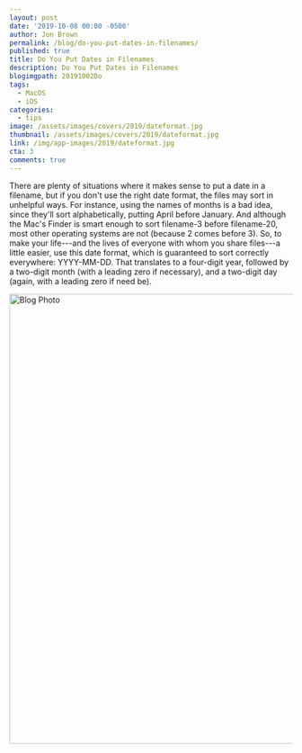 ```yaml
---
layout: post
date: '2019-10-08 00:00 -0500'
author: Jon Brown
permalink: /blog/do-you-put-dates-in-filenames/
published: true
title: Do You Put Dates in Filenames
description: Do You Put Dates in Filenames
blogimgpath: 20191002Do
tags:
  - MacOS
  - iOS
categories:
  - tips
image: /assets/images/covers/2019/dateformat.jpg
thumbnail: /assets/images/covers/2019/dateformat.jpg
link: /img/app-images/2019/dateformat.jpg
cta: 3
comments: true
---
```

There are plenty of situations where it makes sense to put a date in a
filename, but if you don't use the right date format, the files may sort
in unhelpful ways. For instance, using the names of months is a bad
idea, since they'll sort alphabetically, putting April before January.
And although the Mac's Finder is smart enough to sort filename-3 before
filename-20, most other operating systems are not (because 2 comes
before 3). So, to make your life---and the lives of everyone with whom
you share files---a little easier, use this date format, which is
guaranteed to sort correctly everywhere: YYYY-MM-DD. That translates to
a four-digit year, followed by a two-digit month (with a leading zero if
necessary), and a two-digit day (again, with a leading zero if need be).

<img alt="Blog Photo" src="{{ site.site_cdn }}/assets/images/blog/2019/20191002Do/Best-date-format-example.png" class="img-fluid rounded m-2" width="800" />
